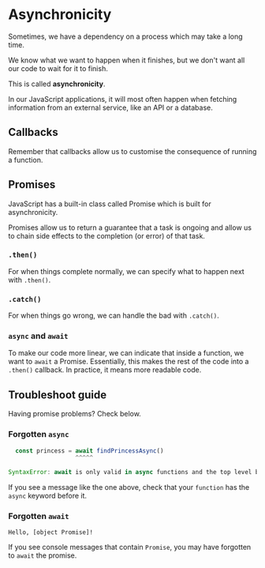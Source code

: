 # Asynchronicity

Sometimes, we have a dependency on a process which may take a long time.

We know what we want to happen when it finishes, but we don't want all our code to wait for it to finish.

This is called **asynchronicity**.

In our JavaScript applications, it will most often happen when fetching information from an external service, like an API or a database.

## Callbacks

Remember that callbacks allow us to customise the consequence of running a function.

## Promises

JavaScript has a built-in class called Promise which is built for asynchronicity.

Promises allow us to return a guarantee that a task is ongoing and allow us to chain side effects to the completion (or error) of that task.

### `.then()`

For when things complete normally, we can specify what to happen next with `.then()`.

### `.catch()`

For when things go wrong, we can handle the bad with `.catch()`.

### `async` and `await`

To make our code more linear, we can indicate that inside a function, we want to `await` a Promise.
Essentially, this makes the rest of the code into a `.then()` callback.
In practice, it means more readable code.

## Troubleshoot guide

Having promise problems? Check below.

### Forgotten `async`

```js
  const princess = await findPrincessAsync()
                   ^^^^^

SyntaxError: await is only valid in async functions and the top level bodies of modules
```

If you see a message like the one above, check that your `function` has the `async` keyword before it.

### Forgotten `await`

```
Hello, [object Promise]!
```

If you see console messages that contain `Promise`, you may have forgotten to `await` the promise.
